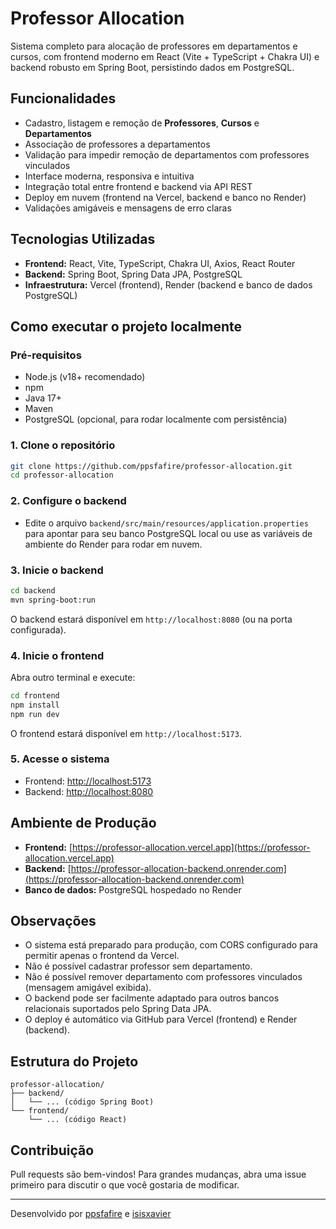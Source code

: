 # Professor Allocation

Sistema completo para alocação de professores em departamentos e cursos, com frontend moderno em React (Vite + TypeScript + Chakra UI) e backend robusto em Spring Boot, persistindo dados em PostgreSQL.

## Funcionalidades

- Cadastro, listagem e remoção de **Professores**, **Cursos** e **Departamentos**
- Associação de professores a departamentos
- Validação para impedir remoção de departamentos com professores vinculados
- Interface moderna, responsiva e intuitiva
- Integração total entre frontend e backend via API REST
- Deploy em nuvem (frontend na Vercel, backend e banco no Render)
- Validações amigáveis e mensagens de erro claras

## Tecnologias Utilizadas

- **Frontend:** React, Vite, TypeScript, Chakra UI, Axios, React Router
- **Backend:** Spring Boot, Spring Data JPA, PostgreSQL
- **Infraestrutura:** Vercel (frontend), Render (backend e banco de dados PostgreSQL)

## Como executar o projeto localmente

### Pré-requisitos

- Node.js (v18+ recomendado)
- npm
- Java 17+
- Maven
- PostgreSQL (opcional, para rodar localmente com persistência)

### 1. Clone o repositório

```bash
git clone https://github.com/ppsfafire/professor-allocation.git
cd professor-allocation
```

### 2. Configure o backend

- Edite o arquivo `backend/src/main/resources/application.properties` para apontar para seu banco PostgreSQL local ou use as variáveis de ambiente do Render para rodar em nuvem.

### 3. Inicie o backend

```bash
cd backend
mvn spring-boot:run
```
O backend estará disponível em `http://localhost:8080` (ou na porta configurada).

### 4. Inicie o frontend

Abra outro terminal e execute:

```bash
cd frontend
npm install
npm run dev
```
O frontend estará disponível em `http://localhost:5173`.

### 5. Acesse o sistema

- Frontend: [http://localhost:5173](http://localhost:5173)
- Backend: [http://localhost:8080](http://localhost:8080)

## Ambiente de Produção

- **Frontend:** [https://professor-allocation.vercel.app](https://professor-allocation.vercel.app)
- **Backend:** [https://professor-allocation-backend.onrender.com](https://professor-allocation-backend.onrender.com)
- **Banco de dados:** PostgreSQL hospedado no Render

## Observações

- O sistema está preparado para produção, com CORS configurado para permitir apenas o frontend da Vercel.
- Não é possível cadastrar professor sem departamento.
- Não é possível remover departamento com professores vinculados (mensagem amigável exibida).
- O backend pode ser facilmente adaptado para outros bancos relacionais suportados pelo Spring Data JPA.
- O deploy é automático via GitHub para Vercel (frontend) e Render (backend).

## Estrutura do Projeto

```
professor-allocation/
├── backend/
│   └── ... (código Spring Boot)
└── frontend/
    └── ... (código React)
```

## Contribuição

Pull requests são bem-vindos! Para grandes mudanças, abra uma issue primeiro para discutir o que você gostaria de modificar.

---
Desenvolvido por [ppsfafire](https://github.com/ppsfafire) e [isisxavier](https://github.com/isisxavier)

